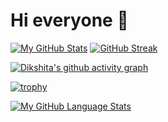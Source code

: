 ###
<h1>Hi everyone 👋 </h1>



[![My GitHub Stats](https://github-readme-stats.vercel.app/api/?username=dikshita-mehta&count_private=true&theme=tokyonight&showicons=true)]() [![GitHub Streak](https://github-readme-streak-stats.herokuapp.com/?user=dikshita-mehta&theme=dark)](https://github.com/dikshita-mehta/github-readme-streak-stats)

<!--[![Dev.to](https://github-readme-stats.vercel.app/api/pin/?username=thepracticaldev&repo=dev.to)](https://github.com/thepracticaldev/dev.to)-->

[![Dikshita's github activity graph](https://activity-graph.herokuapp.com/graph?username=dikshita-mehta&bg_color=121111&color=fdf7f7&line=ffffff&point=403d3d&area=true&hide_border=true)](https://github.com/dikshita-mehta/github-readme-activity-graph)

[![trophy](https://github-profile-trophy.vercel.app/?username=dikshita-mehta&theme=onedark)](https://github.com/dikshita-mehta/github-profile-trophy)

[![My GitHub Language Stats](https://github-readme-stats.vercel.app/api/top-langs/?username=dikshita-mehta&langs_count=5&theme=tokyonight)]()
<!--
**dikshita-mehta/dikshita-mehta** is a ✨ _special_ ✨ repository because its `README.md` (this file) appears on your GitHub profile.

Here are some ideas to get you started:

- 🔭 I’m currently working on ...
- 🌱 I’m currently learning ...
- 👯 I’m looking to collaborate on ...
- 🤔 I’m looking for help with ...
- 💬 Ask me about ...
- 📫 How to reach me: ...
- 😄 Pronouns: ...
- ⚡ Fun fact: ...
-->
